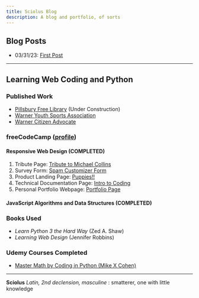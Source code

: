 ```yaml
---
title: Sciolus Blog 
description: A blog and portfolio, of sorts
---
```


## Blog Posts

-  03/31/23: [First Post](/first-post.md)

---

## Learning Web Coding and Python

### Published Work
- [Pillsbury Free Library](https://pfl.warnernh.gov/) (Under Construction)
- [Warner Youth Sports Association](https://warnersports.org/)
- [Warner Citizen Advocate](https://warnercitizenadvocate.net/)

### freeCodeCamp ([profile](https://www.freecodecamp.org/sciolus))
#### Responsive Web Design (COMPLETED)
  1. Tribute Page: [Tribute to Michael Collins](https://codepen.io/sciolus/full/rNxKNgG)
  2. Survey Form: [Spam Customizer Form](https://codepen.io/sciolus/full/bGEZpMy)
  3. Product Landing Page: [Puppies!!](https://codepen.io/sciolus/full/yLJvXLy)
  4. Technical Documentation Page: [Intro to Coding](https://codepen.io/sciolus/full/KKNGajq)
  5. Personal Portfolio Webpage: [Portfolio Page](https://codepen.io/sciolus/full/mdOogNg)
#### JavaScript Algorithms and Data Structures (COMPLETED)

### Books Used
- _Learn Python 3 the Hard Way_ (Zed A. Shaw)
- _Learning Web Design_ (Jennifer Robbins)

### Udemy Courses Completed
- [Master Math by Coding in Python (Mike X Cohen)](https://www.udemy.com/course/math-with-python/)

---
**Sciolus** _Latin, 2nd declension, masculine_ : smatterer, one with little knowledge
